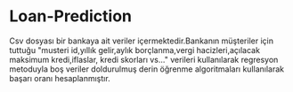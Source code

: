 # Loan-Prediction
Csv dosyası bir bankaya ait veriler içermektedir.Bankanın müşteriler için tuttuğu "musteri id,yıllık gelir,aylık borçlanma,vergi hacizleri,açılacak maksimum kredi,iflaslar, kredi skorları vs..." verileri kullanılarak regresyon metoduyla boş veriler doldurulmuş derin öğrenme algoritmaları kullanılarak başarı oranı hesaplanmıştır.
